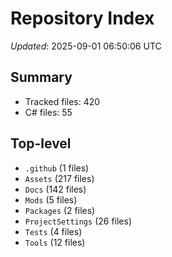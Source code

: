 # Repository Index

_Updated_: 2025-09-01 06:50:06 UTC

## Summary
- Tracked files: 420
- C# files: 55

## Top-level
- `.github` (1 files)
- `Assets` (217 files)
- `Docs` (142 files)
- `Mods` (5 files)
- `Packages` (2 files)
- `ProjectSettings` (26 files)
- `Tests` (4 files)
- `Tools` (12 files)
